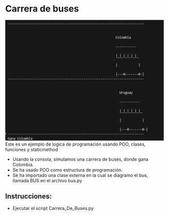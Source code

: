 # Carrera de buses
![Carrera](https://github.com/vhngroup/carrera_de_buses/blob/main/media/carrera_de_Buses.png)
Este es un ejemplo de logica de programación usando POO, clases, funciones y staticmethod

* Usando la consola, simulamos una carrera de buses, donde gana Colombia.
* Se ha usado POO como estructura de programación. 
* Se ha importado una clase externa en la cual se diagramo el bus, llamada BUS en el archivo bus.py

## Instrucciones:
* Ejecutar el script Carrera_De_Buses.py